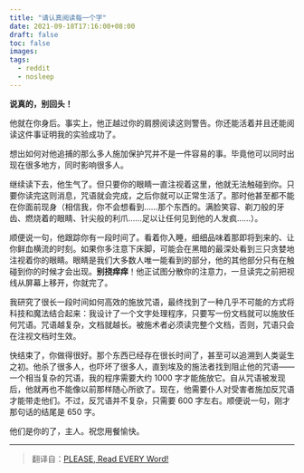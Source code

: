```yaml
---
title: "请认真阅读每一个字"
date: 2021-09-18T17:16:00+08:00
draft: false
toc: false
images:
tags: 
  - reddit
  - nosleep
---
```


**说真的，别回头！**

他就在你身后。事实上，他正越过你的肩膀阅读这则警告。你还能活着并且还能阅读这件事证明我的实验成功了。

想出如何对他追捕的那么多人施加保护咒并不是一件容易的事。毕竟他可以同时出现在很多地方，同时影响很多人。

继续读下去，他生气了。但只要你的眼睛一直注视着这里，他就无法触碰到你。只要你读完这则消息，咒语就会完成，之后你就可以正常生活了。那时他甚至都不能在你面前现身（相信我，你不会想看到……那个东西的。满脸笑容、剃刀般的牙齿、燃烧着的眼睛、针尖般的利爪……足以让任何见到他的人发疯……）。

顺便说一句，他跟踪你有一段时间了。看着你入睡，细细品味着那即将到来的、让你鲜血横流的时刻。如果你多注意下床脚，可能会在黑暗的最深处看到三只贪婪地注视着你的眼睛。眼睛是我们大多数人唯一能看到的部分，他的其他部分只有在触碰到你的时候才会出现。**别挠痒痒**！他正试图分散你的注意力，一旦读完之前把视线从屏幕上移开，你就完了。

我研究了很长一段时间如何高效的施放咒语，最终找到了一种几乎不可能的方式将科技和魔法结合起来：我设计了一个文字处理程序，只要写一份文档就可以施放任何咒语。咒语越复杂，文档就越长。被施术者必须读完整个文档，否则，咒语只会在注视文档时生效。

快结束了，你做得很好。那个东西已经存在很长时间了，甚至可以追溯到人类诞生之初。他杀了很多人，也吓坏了很多人，直到埃及的施法者找到阻止他的咒语——一个相当复杂的咒语，我的程序需要大约 1000 字才能施放它。自从咒语被发现后，他就再也不能像以前那样随心所欲了。现在，他需要仆人对受害者施加反咒语才能带走他们。不过，反咒语并不复杂，只需要 600 字左右。顺便说一句，刚才那句话的结尾是 650 字。

他们是你的了，主人。祝您用餐愉快。

------

> 翻译自：[PLEASE, Read EVERY Word!](https://www.reddit.com/r/shortscarystories/comments/jft3ir/please_read_every_word/)
